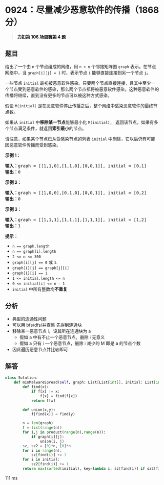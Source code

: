 # 0924：尽量减少恶意软件的传播（1868 分）


> <u>**[力扣第 106 场周赛第 4 题](https://leetcode.cn/problems/minimize-malware-spread/)**</u>

## 题目

<p>给出了一个由 <code>n</code> 个节点组成的网络，用 <code>n × n</code> 个邻接矩阵图<meta charset="UTF-8" /> <code>graph</code> 表示。在节点网络中，当 <code>graph[i][j] = 1</code> 时，表示节点 <code>i</code> 能够直接连接到另一个节点 <code>j</code>。 </p>

<p>一些节点 <code>initial</code> 最初被恶意软件感染。只要两个节点直接连接，且其中至少一个节点受到恶意软件的感染，那么两个节点都将被恶意软件感染。这种恶意软件的传播将继续，直到没有更多的节点可以被这种方式感染。</p>

<p>假设 <code>M(initial)</code> 是在恶意软件停止传播之后，整个网络中感染恶意软件的最终节点数。</p>

<p>如果从 <code>initial</code> 中<strong>移除某一节点</strong>能够最小化 <code>M(initial)</code>， 返回该节点。如果有多个节点满足条件，就返回<strong>索引最小</strong>的节点。</p>

<p>请注意，如果某个节点已从受感染节点的列表 <code>initial</code> 中删除，它以后仍有可能因恶意软件传播而受到感染。</p>



<ol>
</ol>

<p><strong class="example">示例 1：</strong></p>

<pre>
<strong>输入：</strong>graph = [[1,1,0],[1,1,0],[0,0,1]], initial = [0,1]
<strong>输出：</strong>0
</pre>

<p><strong class="example">示例 2：</strong></p>

<pre>
<strong>输入：</strong>graph = [[1,0,0],[0,1,0],[0,0,1]], initial = [0,2]
<strong>输出：</strong>0
</pre>

<p><strong class="example">示例 3：</strong></p>

<pre>
<strong>输入：</strong>graph = [[1,1,1],[1,1,1],[1,1,1]], initial = [1,2]
<strong>输出：</strong>1
</pre>



<p><strong>提示：</strong></p>
<meta charset="UTF-8" />

<ul>
<li><code>n == graph.length</code></li>
<li><code>n == graph[i].length</code></li>
<li><code>2 &lt;= n &lt;= 300</code></li>
<li><code>graph[i][j] == 0</code> 或 <code>1</code>.</li>
<li><code>graph[i][j] == graph[j][i]</code></li>
<li><code>graph[i][i] == 1</code></li>
<li><code>1 &lt;= initial.length &lt;= n</code></li>
<li><code>0 &lt;= initial[i] &lt;= n - 1</code></li>
<li><code>initial</code> 中所有整数均<strong>不重复</strong></li>
</ul>




## 分析

- 典型的连通性问题
- 可以用 bfs/dfs/并查集 先得到连通块
- 移除某一恶意节点 i，设其所在连通块为 a
	- 假如 a 中有不止一个恶意节点，删除 i 无意义
	- 假如 a 只有 i 一个恶意节点，删除 i 减少的 M 即是 a 的节点个数
- 因此遍历恶意节点并比较即可
## 解答


```python
class Solution:
    def minMalwareSpread(self, graph: List[List[int]], initial: List[int]) -> int:
        def find(x):
            if f[x] != x:
                f[x] = find(f[x])
            return f[x]
        
        def union(x,y):
            f[find(x)] = find(y)

        n = len(graph)
        f = list(range(n))
        for i,j in product(range(n),range(n)):
            if graph[i][j]:
                union(i, j)
        sz, sz2 = [0]*n, [0]*n
        for i in range(n):
            sz[find(i)] += 1
        for i in initial:
            sz2[find(i)] += 1 
        return max(sorted(initial), key=lambda i: sz[find(i)] if sz2[find(i)]==1 else 0)
```
111 ms
